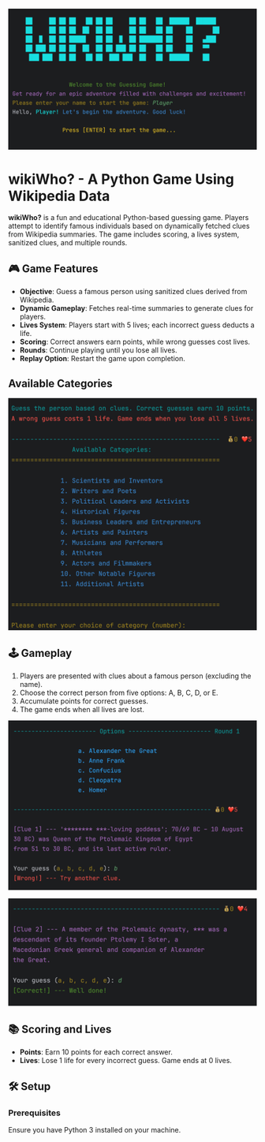 ![Game Screenshot](assets/Screenshot_start_screen.png)


# wikiWho? - A Python Game Using Wikipedia Data

**wikiWho?** is a fun and educational Python-based guessing game. Players attempt to identify famous individuals based on dynamically fetched clues from Wikipedia summaries. The game includes scoring, a lives system, sanitized clues, and multiple rounds.


## 🎮 Game Features

- **Objective**: Guess a famous person using sanitized clues derived from Wikipedia.
- **Dynamic Gameplay**: Fetches real-time summaries to generate clues for players.
- **Lives System**: Players start with 5 lives; each incorrect guess deducts a life.
- **Scoring**: Correct answers earn points, while wrong guesses cost lives.
- **Rounds**: Continue playing until you lose all lives.
- **Replay Option**: Restart the game upon completion.


## Available Categories

![Game Screenshot](assets/Screenshot_available_categories.png)


## 🕹️ Gameplay

1. Players are presented with clues about a famous person (excluding the name).
2. Choose the correct person from five options: A, B, C, D, or E.
3. Accumulate points for correct guesses.
4. The game ends when all lives are lost.


![Game Screenshot](assets/Screenshot_wrong_guess.png)  


![Game Screenshot](assets/Screenshot_correct_guess.png) 


## 📚 Scoring and Lives

- **Points**: Earn 10 points for each correct answer.
- **Lives**: Lose 1 life for every incorrect guess. Game ends at 0 lives.

## 🛠️ Setup

### Prerequisites

Ensure you have Python 3 installed on your machine.

